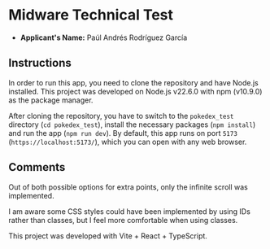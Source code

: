 # Midware Technical Test

- **Applicant's Name:** Paúl Andrés Rodríguez García

## Instructions

In order to run this app, you need to clone the repository and have Node.js installed. This project was developed on Node.js v22.6.0 with npm (v10.9.0) as the package manager.

After cloning the repository, you have to switch to the `pokedex_test` directory (`cd pokedex_test`), install the necessary packages (`npm install`) and run the app (`npm run dev`). By default, this app runs on port `5173` (`https://localhost:5173/`), which you can open with any web browser.

## Comments

Out of both possible options for extra points, only the infinite scroll was implemented.

I am aware some CSS styles could have been implemented by using IDs rather than classes, but I feel more comfortable when using classes.

This project was developed with Vite + React + TypeScript.